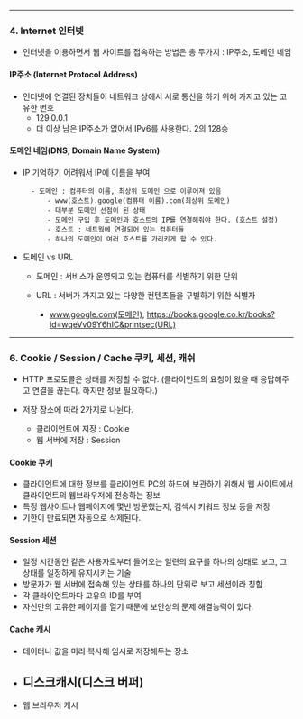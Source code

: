 - - -

### 4. Internet 인터넷

- 인터넷을 이용하면서 웹 사이트를 접속하는 방법은 총 두가지 : IP주소, 도메인 네임
    
#### IP주소 (Internet Protocol Address)
- 인터넷에 연결된 장치들이 네트워크 상에서 서로 통신을 하기 위해 가지고 있는 고유한 번호
    - 129.0.0.1
    - 더 이상 남은 IP주소가 없어서 IPv6를 사용한다. 2의 128승
    
#### 도메인 네임(DNS; Domain Name System) 
- IP 기억하기 어려워서 IP에 이름을 부여

        - 도메인 : 컴퓨터의 이름, 최상위 도메인 으로 이루어져 있음
            - www(호스트).google(컴퓨터 이름).com(최상위 도메인)
            - 대부분 도메인 선점이 된 상태
            - 도메인 구입 후 도메인과 호스트의 IP를 연결해줘야 한다. (호스트 설정)
            - 호스트 : 네트웍에 연결되어 있는 컴퓨터들
            - 하나의 도메인이 여러 호스트를 가리키게 할 수 있다.
            
- 도메인 vs URL
    - 도메인 : 서비스가 운영되고 있는 컴퓨터를 식별하기 위한 단위
    - URL : 서버가 가지고 있는 다양한 컨텐츠들을 구별하기 위한 식별자

        - www.google.com(도메인), https://books.google.co.kr/books?id=wqeVv09Y6hIC&printsec(URL)

- - -

### 6. Cookie / Session / Cache 쿠키, 세션, 캐쉬
- HTTP 프로토콜은 상태를 저장할 수 없다. (클라이언트의 요청이 왔을 때 응답해주고 연결을 끊는다. 하지만 정보 필요하다.)

- 저장 장소에 따라 2가지로 나뉜다.
    - 클라이언트에 저장 : Cookie
    - 웹 서버에 저장 : Session
    
#### Cookie 쿠키
- 클라이언트에 대한 정보를 클라이언트 PC의 하드에 보관하기 위해서 웹 사이트에서 클라이언트의 웹브라우저에 전송하는 정보
- 특정 웹사이트나 웹페이지에 몇번 방문했는지, 검색시 키워드 정보 등을 저장
- 기한이 만료되면 자동으로 삭제된다.

#### Session 세션
- 일정 시간동안 같은 사용자로부터 들어오는 일련의 요구를 하나의 상태로 보고, 그 상태를 일정하게 유지시키는 기술
- 방문자가 웹 서버에 접속해 있는 상태를 하나의 단위로 보고 세션이라 칭함
- 각 클라이언트마다 고유의 ID를 부여
- 자신만의 고유한 페이지를 열기 때문에 보안상의 문제 해결능력이 있다.

#### Cache 캐시
- 데이터나 값을 미리 복사해 임시로 저장해두는 장소

- 디스크캐시(디스크 버퍼)
    - 

- 웹 브라우저 캐시


